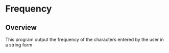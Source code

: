 # Frequency

## Overview
This program output the frequency of the characters entered by the user in a string form
